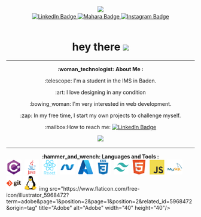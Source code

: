 <div id="header" align="center">
  <img src="https://media.giphy.com/media/paTz7UZbPfTZFRYnnB/giphy.gif" width="200"/>
</div>

<div id="badges" align="center">
  <a href="https://www.linkedin.com/in/elisa-sirigu-060084239/">
    <img src="https://img.shields.io/badge/LinkedIn-blue?style=for-the-badge&logo=linkedin&logoColor=white" alt="LinkedIn Badge"/>
  </a>
  <a href="https://portfolio.bbbaden.ch/user/e-petit-inf21">
    <img src="https://img.shields.io/badge/Mahara-green?style=for-the-badge&logo=Mahara&logoColor=white" alt="Mahara Badge"/>
  </a>
  <a href="https://www.instagram.com/">
    <img src="https://img.shields.io/badge/Instagram-blueviolet?style=for-the-badge&logo=Instagram&logoColor=white" alt="Instagram Badge"/>
  </a>
</div>
 
 <div id="viewCounter" align="center">
  <img src="https://komarev.com/ghpvc/?username=titepasile&style=flat-square&color=blue" alt=""/>
  </div>
  
  <h1 id="heyThere" align="center">
  hey there
  <img src="https://media.giphy.com/media/hvRJCLFzcasrR4ia7z/giphy.gif" width="30px"/>
</h1>

---

<div align="center">
<p>
  <strong> :woman_technologist: About Me : </strong>
  </p> 
<p>:telescope: I'm a student in the IMS in Baden. </p>
<p> :art: I love designing in any condition </p>
<p> :bowing_woman: I'm very interested in web development. </p> 
<p> :zap: In my free time, I start my own projects to challenge myself. </p>
<p> :mailbox:How to reach me: <a href="https://www.linkedin.com/in/elisa-sirigu-060084239/">
    <img src="https://img.shields.io/badge/LinkedIn-blue?style=for-the-badge&logo=linkedin&logoColor=white" alt="LinkedIn Badge"/>
  </a> </p>
</div>

<div id="footer" align="center">
  <img src="https://media.giphy.com/media/EOmYN5kVP3W2Lyn6dx/giphy.gif" width="200"/>
</div>

---
<div align="center">
  <strong> :hammer_and_wrench: Languages and Tools : </strong>
</div>

<div>
  <img src="https://github.com/devicons/devicon/blob/master/icons/csharp/csharp-original.svg" title="C#" alt="C#" width="40" height="40"/>&nbsp;
  <img src="https://github.com/devicons/devicon/blob/master/icons/java/java-original-wordmark.svg" title="Java" alt="Java" width="40" height="40"/>&nbsp;
  <img src="https://github.com/devicons/devicon/blob/master/icons/react/react-original-wordmark.svg" title="React" alt="React" width="40" height="40"/>&nbsp;
  <img src="https://github.com/devicons/devicon/blob/master/icons/dot-net/dot-net-original.svg" title=".Net" alt=".Net" width="40" height="40"/>&nbsp;
  <img src="https://github.com/devicons/devicon/blob/master/icons/azure/azure-original.svg" title="Azure" alt="Azure" width="40" height="40"/>&nbsp;
  <img src="https://github.com/devicons/devicon/blob/master/icons/css3/css3-plain-wordmark.svg"  title="CSS3" alt="CSS" width="40" height="40"/>&nbsp;
  <img src="https://github.com/devicons/devicon/blob/master/icons/tailwindcss/tailwindcss-plain.svg" title="Tailwind" alt="tailwind" width="40" height="40"/>&nbsp;
  <img src="https://github.com/devicons/devicon/blob/master/icons/html5/html5-original.svg" title="HTML5" alt="HTML" width="40" height="40"/>&nbsp;
  <img src="https://github.com/devicons/devicon/blob/master/icons/javascript/javascript-original.svg" title="JavaScript" alt="JavaScript" width="40" height="40"/>&nbsp;
  <img src="https://github.com/devicons/devicon/blob/master/icons/mysql/mysql-original-wordmark.svg" title="MySQL"  alt="MySQL" width="40" height="40"/>&nbsp;
  <img src="https://github.com/devicons/devicon/blob/master/icons/git/git-original-wordmark.svg" title="Git" **alt="Git" width="40" height="40"/>
  <img src="https://github.com/devicons/devicon/blob/master/icons/linux/linux-original.svg" title="Linux" **alt="Linux" width="40" height="40"/>
  img src="https://www.flaticon.com/free-icon/illustrator_5968472?term=adobe&page=1&position=2&page=1&position=2&related_id=5968472&origin=tag" title="Adobe"  alt="Adobe" width="40" height="40"/>&nbsp;
</div>

<!---
titepasile/titepasile is a ✨ special ✨ repository because its `README.md` (this file) appears on your GitHub profile.
You can click the Preview link to take a look at your changes.
--->
